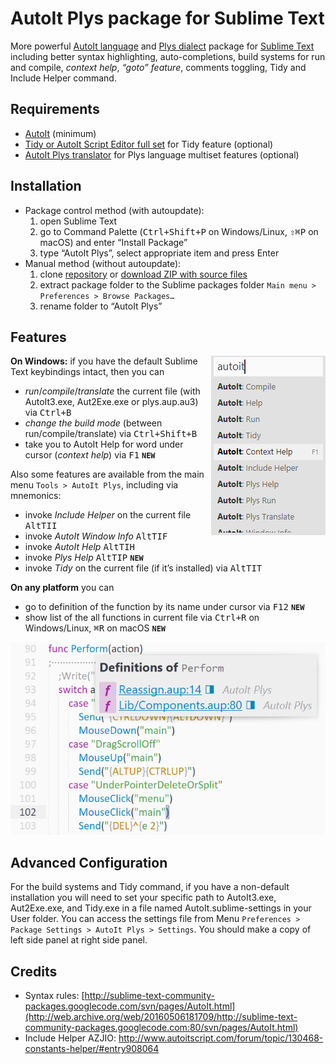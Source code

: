 # AutoIt Plys package for Sublime Text
More powerful [AutoIt language](https://www.autoitscript.com/site/autoit/) and [Plys dialect](https://www.autoitscript.com/forum/topic/198342-plys-%E2%80%93-autoit-superset-with-namespaces-and-stuff/) package for [Sublime Text](https://www.sublimetext.com/) including better syntax highlighting, auto-completions, build systems for run and compile, *context help*, *“goto” feature*, comments toggling, Tidy and Include Helper command.

## Requirements
* [AutoIt](https://www.autoitscript.com/site/autoit/downloads/) (minimum)
* [Tidy or AutoIt Script Editor full set](https://www.autoitscript.com/site/autoit-script-editor/downloads/) for Tidy feature (optional)
* [AutoIt Plys translator](https://github.com/NSUSpray/Plys) for Plys language multiset features (optional)

## Installation
* Package control method (with autoupdate):
	1. open Sublime Text
	1. go to Command Palette (<kbd>Ctrl+Shift+P</kbd> on Windows/Linux, <kbd>⇧⌘P</kbd> on macOS) and enter “Install Package”
	1. type “AutoIt Plys”, select appropriate item and press Enter
* Manual method (without autoupdate):
	1. clone [repository](https://github.com/NSUSpray/AutoItPlysSublime) or [download ZIP with source files](https://github.com/NSUSpray/AutoItPlysSublime/archive/refs/heads/master.zip)
	1. extract package folder to the Sublime packages folder `Main menu > Preferences > Browse Packages…`
	1. rename folder to “AutoIt Plys”

## Features
<img alt="Command palette" src="images/command_palette.png" align="right" float="left">

**On Windows:** if you have the default Sublime Text keybindings intact, then you can

* *run*/*compile*/*translate* the current file (with AutoIt3.exe, Aut2Exe.exe or plys.aup.au3) via <kbd>Ctrl+B</kbd>
* *change the build mode* (between run/compile/translate) via <kbd>Ctrl+Shift+B</kbd>
* take you to AutoIt Help for word under cursor (*context help*) via <kbd>F1</kbd> **`NEW`**

Also some features are available from the main menu `Tools > AutoIt Plys`, including via mnemonics:

* invoke *Include Helper* on the current file <kbd>Alt</kbd><kbd>T</kbd><kbd>I</kbd><kbd>I</kbd>
* invoke *AutoIt Window Info* <kbd>Alt</kbd><kbd>T</kbd><kbd>I</kbd><kbd>F</kbd>
* invoke *AutoIt Help* <kbd>Alt</kbd><kbd>T</kbd><kbd>I</kbd><kbd>H</kbd>
* invoke *Plys Help* <kbd>Alt</kbd><kbd>T</kbd><kbd>I</kbd><kbd>P</kbd> **`NEW`**
* invoke *Tidy* on the current file (if it’s installed) via <kbd>Alt</kbd><kbd>T</kbd><kbd>I</kbd><kbd>T</kbd>

**On any platform** you can

* go to definition of the function by its name under cursor via <kbd>F12</kbd> **`NEW`**
* show list of the all functions in current file via <kbd>Ctrl+R</kbd> on Windows/Linux, <kbd>⌘R</kbd> on macOS **`NEW`**

![Go to definition and send keys highlighting](images/go_to_definition_and_send_keys_highligthing.png)

## Advanced Configuration
For the build systems and Tidy command, if you have a non-default installation you will need to set your specific path to AutoIt3.exe, Aut2Exe.exe, and Tidy.exe in a file named AutoIt.sublime-settings in your User folder. You can access the settings file from Menu `Preferences > Package Settings > AutoIt Plys > Settings`. You should make a copy of left side panel at right side panel.

## Credits
* Syntax rules: [http://sublime-text-community-packages.googlecode.com/svn/pages/AutoIt.html](http://web.archive.org/web/20160506181709/http://sublime-text-community-packages.googlecode.com:80/svn/pages/AutoIt.html)
* Include Helper AZJIO: http://www.autoitscript.com/forum/topic/130468-constants-helper/#entry908064

